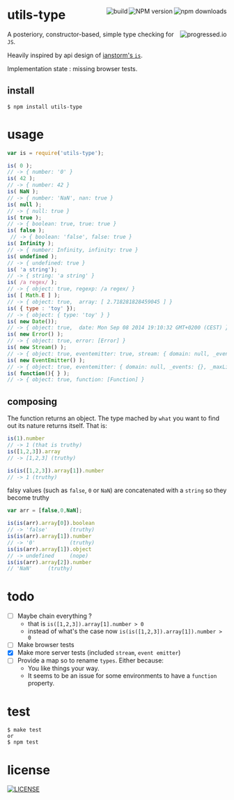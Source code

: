 #

[<img alt="npm downloads" src="http://img.shields.io/npm/dm/utils-type.svg?style=flat-square" align="right"/>](http://img.shields.io/npm/dm/utils-type.svg)
[<img alt="NPM version" src="http://img.shields.io/npm/v/utils-type.svg?style=flat-square" align="right"/>](http://www.npmjs.org/package/utils-type)
[<img alt="build" src="http://img.shields.io/travis/stringparser/utils-type/master.svg?style=flat-square" align="right"/>](https://travis-ci.org/stringparser/utils-type/builds)

# utils-type
> [<img alt="progressed.io" src="http://progressed.io/bar/65" align="right"/>](https://github.com/fehmicansaglam/progressed.io)

A posteriory, constructor-based, simple type checking for `JS`.

Heavily inspired by api design of [ianstorm's `is`](https://github.com/ianstormtaylor/is).

Implementation state : missing browser tests.

## install

    $ npm install utils-type

# usage

```js
var is = require('utils-type');

is( 0 );
// -> { number: '0' }
is( 42 );
// -> { number: 42 }
is( NaN );
// -> { number: 'NaN', nan: true }
is( null );
// -> { null: true }
is( true );
// -> { boolean: true, true: true }
is( false );
 // -> { boolean: 'false', false: true }
is( Infinity );
// -> { number: Infinity, infinity: true }
is( undefined );
// -> { undefined: true }
is( 'a string');
// -> { string: 'a string' }
is( /a regex/ );
// -> { object: true, regexp: /a regex/ }
is( [ Math.E ] );
// -> { object: true,  array: [ 2.718281828459045 ] }
is( { type : 'toy' });
// -> { object: { type: 'toy' } }
is( new Date());
// -> { object: true,  date: Mon Sep 08 2014 19:10:32 GMT+0200 (CEST) }
is( new Error() );
// -> { object: true, error: [Error] }
is( new Stream() );
// -> { object: true, eventemitter: true, stream: { domain: null, _events: {}, _maxListeners: 10 } }
is( new EventEmitter() );
// -> { object: true, eventemitter: { domain: null, _events: {}, _maxListeners: 10 } }
is( function(){ } );
// -> { object: true, function: [Function] }
```

## composing

The function returns an object. The type mached by `what` you want to find out its nature returns itself. That is:

```js
is(1).number
// -> 1 (that is truthy)
is([1,2,3]).array
// -> [1,2,3] (truthy)
```

```js
is(is([1,2,3]).array[1]).number
// -> 1 (truthy)
```

falsy values (such as `false`, `0` or `NaN`) are concatenated with a `string` so they become truthy

```js
var arr = [false,0,NaN];

is(is(arr).array[0]).boolean
// -> 'false'       (truthy)
is(is(arr).array[1]).number
// -> '0'           (truthy)
is(is(arr).array[1]).object
// -> undefined     (nope)
is(is(arr).array[2]).number
// 'NaN'     (truthy)
```

# todo

 - [ ] Maybe chain everything ?
   * that is `is([1,2,3]).array[1].number > 0`
   * instead of what's the case now `is(is([1,2,3]).array[1]).number > 0`
 - [ ] Make browser tests
 - [X] Make more server tests (included `stream`, `event emitter`)
 - [ ] Provide a map so to rename `types`. Either because:
   * You like things your way.
   * It seems to be an issue for some environments to have a `function` property.

# test

    $ make test
    or
    $ npm test

# license

[<img alt="LICENSE" src="http://img.shields.io/npm/l/utils-type.svg?style=flat-square"/>](http://opensource.org/licenses/MIT)
